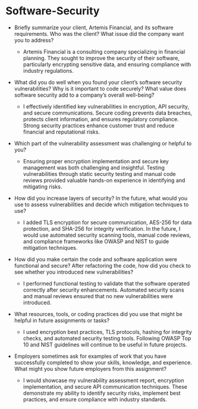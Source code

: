 # Software-Security

- Briefly summarize your client, Artemis Financial, and its software requirements. Who was the client? What issue did the company want you to address?
  - Artemis Financial is a consulting company specializing in financial planning. They sought to improve the security of their software, particularly encrypting sensitive data, and ensuring compliance with industry regulations.

- What did you do well when you found your client’s software security vulnerabilities? Why is it important to code securely? What value does software security add to a company’s overall well-being?
  - I effectively identified key vulnerabilities in encryption, API security, and secure communications. Secure coding prevents data breaches, protects client information, and ensures regulatory compliance. Strong security practices enhance customer trust and reduce financial and reputational risks.

- Which part of the vulnerability assessment was challenging or helpful to you?
  - Ensuring proper encryption implementation and secure key management was both challenging and insightful. Testing vulnerabilities through static security testing and manual code reviews provided valuable hands-on experience in identifying and mitigating risks.

- How did you increase layers of security? In the future, what would you use to assess vulnerabilities and decide which mitigation techniques to use?
  - I added TLS encryption for secure communication, AES-256 for data protection, and SHA-256 for integrity verification. In the future, I would use automated security scanning tools, manual code reviews, and compliance frameworks like OWASP and NIST to guide mitigation techniques.

- How did you make certain the code and software application were functional and secure? After refactoring the code, how did you check to see whether you introduced new vulnerabilities?
  - I performed functional testing to validate that the software operated correctly after security enhancements. Automated security scans and manual reviews ensured that no new vulnerabilities were introduced.

- What resources, tools, or coding practices did you use that might be helpful in future assignments or tasks?
  - I used encryption best practices, TLS protocols, hashing for integrity checks, and automated security testing tools. Following OWASP Top 10 and NIST guidelines will continue to be useful in future projects.

- Employers sometimes ask for examples of work that you have successfully completed to show your skills, knowledge, and experience. What might you show future employers from this assignment?
  - I would showcase my vulnerability assessment report, encryption implementation, and secure API communication techniques. These demonstrate my ability to identify security risks, implement best practices, and ensure compliance with industry standards.
